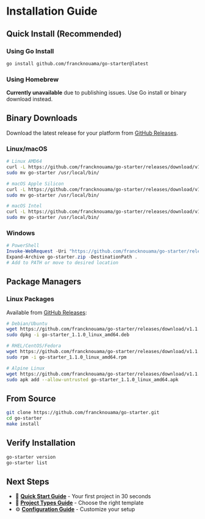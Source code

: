 # Installation Guide

## Quick Install (Recommended)

### Using Go Install
```bash
go install github.com/francknouama/go-starter@latest
```

### Using Homebrew
**Currently unavailable** due to publishing issues. Use Go install or binary download instead.

## Binary Downloads

Download the latest release for your platform from [GitHub Releases](https://github.com/francknouama/go-starter/releases/latest).

### Linux/macOS
```bash
# Linux AMD64
curl -L https://github.com/francknouama/go-starter/releases/download/v1.3.1/go-starter_1.3.1_Linux_x86_64.tar.gz | tar -xz
sudo mv go-starter /usr/local/bin/

# macOS Apple Silicon
curl -L https://github.com/francknouama/go-starter/releases/download/v1.3.1/go-starter_1.3.1_Darwin_arm64.tar.gz | tar -xz
sudo mv go-starter /usr/local/bin/

# macOS Intel
curl -L https://github.com/francknouama/go-starter/releases/download/v1.3.1/go-starter_1.3.1_Darwin_x86_64.tar.gz | tar -xz
sudo mv go-starter /usr/local/bin/
```

### Windows
```powershell
# PowerShell
Invoke-WebRequest -Uri "https://github.com/francknouama/go-starter/releases/download/v1.3.1/go-starter_1.3.1_Windows_x86_64.zip" -OutFile "go-starter.zip"
Expand-Archive go-starter.zip -DestinationPath .
# Add to PATH or move to desired location
```

## Package Managers

### Linux Packages
Available from [GitHub Releases](https://github.com/francknouama/go-starter/releases/latest):

```bash
# Debian/Ubuntu
wget https://github.com/francknouama/go-starter/releases/download/v1.1.0/go-starter_1.1.0_linux_amd64.deb
sudo dpkg -i go-starter_1.1.0_linux_amd64.deb

# RHEL/CentOS/Fedora  
wget https://github.com/francknouama/go-starter/releases/download/v1.1.0/go-starter_1.1.0_linux_amd64.rpm
sudo rpm -i go-starter_1.1.0_linux_amd64.rpm

# Alpine Linux
wget https://github.com/francknouama/go-starter/releases/download/v1.1.0/go-starter_1.1.0_linux_amd64.apk
sudo apk add --allow-untrusted go-starter_1.1.0_linux_amd64.apk
```

## From Source

```bash
git clone https://github.com/francknouama/go-starter.git
cd go-starter
make install
```

## Verify Installation

```bash
go-starter version
go-starter list
```

## Next Steps

- 🚀 **[Quick Start Guide](GETTING_STARTED.md)** - Your first project in 30 seconds
- 📖 **[Project Types Guide](BLUEPRINTS.md)** - Choose the right template
- ⚙️ **[Configuration Guide](CONFIGURATION.md)** - Customize your setup